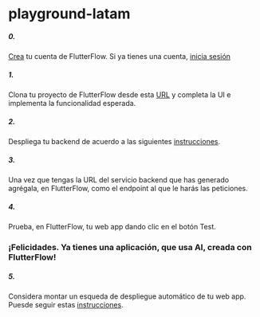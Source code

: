 # playground-latam


##### 0.
[Crea](https://app.flutterflow.io/create-account) tu cuenta de FlutterFlow. Si ya tienes una cuenta, [inicia sesión](https://app.flutterflow.io/)

##### 1.
Clona tu proyecto de FlutterFlow desde esta [URL](https://app.flutterflow.io/project/a-i-playground-copy-lhwd1k) y completa la UI e implementa la funcionalidad esperada.

##### 2.
Despliega tu backend de acuerdo a las siguientes [instrucciones](https://github.com/tonioguzmanf/back-playground-latam).

##### 3.
Una vez que tengas la URL del servicio backend que has generado agrégala, en FlutterFlow, como el endpoint al que le harás las peticiones.

##### 4.
Prueba, en FlutterFlow, tu web app dando clic en el botón Test. 

### ¡Felicidades. Ya tienes una aplicación, que usa AI, creada con FlutterFlow!

##### 5.
Considera montar un esqueda de despliegue automático de tu web app. Puesde seguir estas [instrucciones](https://cloud.google.com/run/docs/quickstarts/deploy-continuously#deploy-from-repo).
